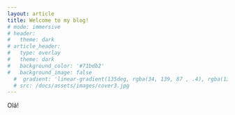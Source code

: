 ```yaml
---
layout: article
title: Welcome to my blog!
# mode: immersive
# header:
#   theme: dark
# article_header:
#   type: overlay
#   theme: dark
#   background_color: '#71bdb2'
#   background_image: false
  #  gradient: 'linear-gradient(135deg, rgba(34, 139, 87 , .4), rgba(139, 34, 139, .4))'
  # src: /docs/assets/images/cover3.jpg
---
```



Olá!